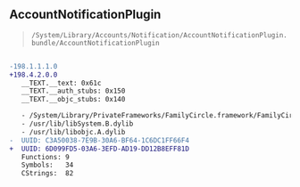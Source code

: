 ## AccountNotificationPlugin

> `/System/Library/Accounts/Notification/AccountNotificationPlugin.bundle/AccountNotificationPlugin`

```diff

-198.1.1.1.0
+198.4.2.0.0
   __TEXT.__text: 0x61c
   __TEXT.__auth_stubs: 0x150
   __TEXT.__objc_stubs: 0x140

   - /System/Library/PrivateFrameworks/FamilyCircle.framework/FamilyCircle
   - /usr/lib/libSystem.B.dylib
   - /usr/lib/libobjc.A.dylib
-  UUID: C3A50038-7E9B-30A6-BF64-1C6DC1FF66F4
+  UUID: 6D099FD5-03A6-3EFD-AD19-DD12B8EFF81D
   Functions: 9
   Symbols:   34
   CStrings:  82

```

